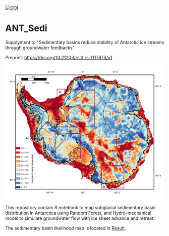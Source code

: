 [![DOI](https://zenodo.org/badge/431384772.svg)](https://zenodo.org/badge/latestdoi/431384772)

# ANT_Sedi
Supplyment to "Sedimentary basins reduce stability of Antarctic ice streams through groundwater feedbacks"

Preprint: https://doi.org/10.21203/rs.3.rs-1117673/v1


![SSB_likelihood](/Figure/figure2/Fig2.png?raw=true "Title")

This repository contain R notebook to map subglacial sedimentary basin distribution in Antarctica using Random Forest, and Hydro-mechanical model to simulate groundwater flow with ice sheet advance and retreat.

The sedimentary basin likelihood map is located in [Result](https://github.com/LL-Geo/ANT_SEDI/blob/main/Result/SSB_Likelihood.tif).

